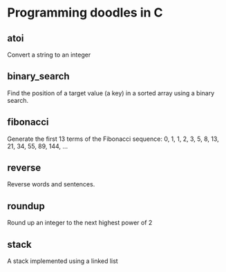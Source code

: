 # Programming doodles in C

## atoi
Convert a string to an integer

## binary_search
Find the position of a target value (a key) in a sorted array using a binary search.

## fibonacci
Generate the first 13 terms of the Fibonacci sequence:
    0, 1, 1, 2, 3, 5, 8, 13, 21, 34, 55, 89, 144, ...

## reverse
Reverse words and sentences.

## roundup
Round up an integer to the next highest power of 2

## stack
A stack implemented using a linked list
